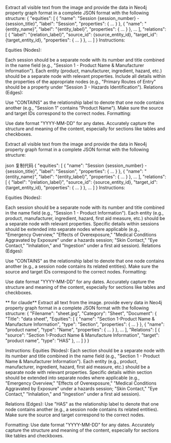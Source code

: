 Extract all visible text from the image and provide the data in Neo4j property graph format in a complete JSON format with the following structure:
{
    "equities": [
        {
            "name": "Session {session_number} - {session_title}",
            "label": "Session",
            "properties": { ... }
        },
        {
            "name": "{entity_name}",
            "label": "{entity_label}",
            "properties": { ... }
        },
        ...
    ],
    "relations": [
        {
            "label": "{relation_label}",
            "source_id": {source_entity_id},
            "target_id": {target_entity_id},
            "properties": { ... }
        },
        ...
    ]
}
Instructions:

Equities (Nodes):

Each session should be a separate node with its number and title combined in the name field (e.g., "Session 1 - Product Name & Manufacturer Information").
Each entity (product, manufacturer, ingredient, hazard, etc.) should be a separate node with relevant properties.
Include all details within the properties of the appropriate nodes (e.g., "Primary Routes of Entry" should be a property under "Session 3 - Hazards Identification").
Relations (Edges):

Use "CONTAINS" as the relationship label to denote that one node contains another (e.g., "Session 1" contains "Product Name").
Make sure the source and target IDs correspond to the correct nodes.
Formatting:

Use date format "YYYY-MM-DD" for any dates.
Accurately capture the structure and meaning of the content, especially for sections like tables and checkboxes.



Extract all visible text from the image and provide the data in Neo4j property graph format in a complete JSON format with the following structure:

json
复制代码
{
    "equities": [
        {
            "name": "Session {session_number} - {session_title}",
            "label": "Session",
            "properties": { ... }
        },
        {
            "name": "{entity_name}",
            "label": "{entity_label}",
            "properties": { ... }
        },
        ...
    ],
    "relations": [
        {
            "label": "{relation_label}",
            "source_id": {source_entity_id},
            "target_id": {target_entity_id},
            "properties": { ... }
        },
        ...
    ]
}
Instructions:

Equities (Nodes):

Each session should be a separate node with its number and title combined in the name field (e.g., "Session 1 - Product Information").
Each entity (e.g., product, manufacturer, ingredient, hazard, first aid measure, etc.) should be a separate node with relevant properties.
Specific details within sessions should be extended into separate nodes where applicable (e.g., "Emergency Overview," "Effects of Overexposure," "Medical Conditions Aggravated by Exposure" under a hazards session; "Skin Contact," "Eye Contact," "Inhalation," and "Ingestion" under a first aid session).
Relations (Edges):

Use "CONTAINS" as the relationship label to denote that one node contains another (e.g., a session node contains its related entities).
Make sure the source and target IDs correspond to the correct nodes.
Formatting:

Use date format "YYYY-MM-DD" for any dates.
Accurately capture the structure and meaning of the content, especially for sections like tables and checkboxes.

** for claude**
Extract all text from the image. provide every data in Neo4j property graph format in a complete JSON format with the following structure:
            {
                "Filename": "sheet.jpg",
                "Category": "Sheet",
                "Document": {
                    "Title": "data sheet",
                    "Equities": [
                        {
                            "name": "Section 1-Product Name & Manufacture Information",
                            "type": "Section",
                            "properties": { ... }
                        },
                        {
                            "name": "product name",
                            "type": "Name",
                            "properties": { ... }
                        },
                        ...
                    ],
                    "Relations": [
                        {
                            "source": "Section 1-Product Name & Manufacture Information",
                            "target": "product name",
                            "type": "HAS"
                        },
                        ...
                    ]
                }
            }

Instructions:
Equities (Nodes):
Each section should be a separate node with its number and title combined in the name field (e.g., "Section 1 - Product Name & Manufacturer Information").
Each entity (e.g., product, manufacturer, ingredient, hazard, first aid measure, etc.) should be a separate node with relevant properties.
Specific details within section should be extended into separate nodes where applicable (e.g., "Emergency Overview," "Effects of Overexposure," "Medical Conditions Aggravated by Exposure" under a hazards session; "Skin Contact," "Eye Contact," "Inhalation," and "Ingestion" under a first aid session).

Relations (Edges):
Use "HAS" as the relationship label to denote that one node contains another (e.g., a session node contains its related entities).
Make sure the source and target correspond to the correct nodes.

Formatting:
Use date format "YYYY-MM-DD" for any dates.
Accurately capture the structure and meaning of the content, especially for sections like tables and checkboxes.
